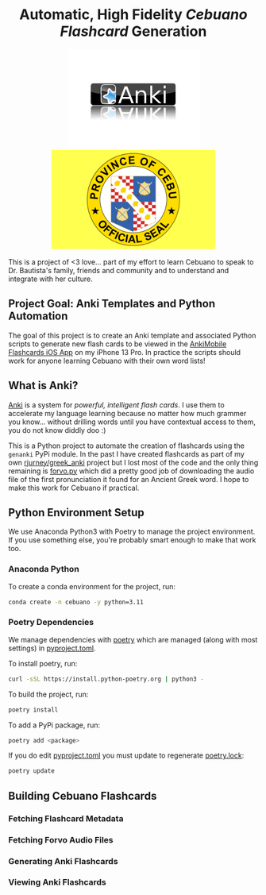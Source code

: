 <p align="center">
    <h1 align="center">Automatic, High Fidelity <b><i>Cebuano Flashcard</i></b> Generation</h1>
</p>

<p align="center">
    <img src="images/anki-logo.png" alt="Anki Flashcard Software Logo - reflected up by sitting on a shiny surface" height="200"/>
    <img src="images/flag-of-cebu-province.png" alt="Flag of Cebu Province, Phillipines" height="200"/>
</p>

This is a project of <3 love... part of my effort to learn Cebuano to speak to Dr. Bautista's family, friends and community and to understand and integrate with her culture.

## Project Goal: Anki Templates and Python Automation

The goal of this project is to create an Anki template and associated Python scripts to generate new flash cards to be viewed in the [AnkiMobile Flashcards iOS App](https://apps.apple.com/us/app/ankimobile-flashcards/id373493387) on my iPhone 13 Pro. In practice the scripts should work for anyone learning Cebuano with their own word lists!

## What is Anki?

[Anki](https://apps.ankiweb.net/) is a system for _powerful, intelligent flash cards_. I use them to accelerate my language learning because no matter how much grammer you know... without drilling words until you have contextual access to them, you do not know diddly doo :)

This is a Python project to automate the creation of flashcards using the `genanki` PyPi module. In the past I have created flashcards as part of my own [rjurney/greek_anki](https://github.com/rjurney/greek_anki) project but I lost most of the code and the only thing remaining is [forvo.py](https://github.com/rjurney/greek_anki/blob/master/forvo.py) which did a pretty good job of downloading the audio file of the first pronunciation it found for an Ancient Greek word. I hope to make this work for Cebuano if practical.

## Python Environment Setup

We use Anaconda Python3 with Poetry to manage the project environment. If you use something else, you're probably smart enough to make that work too.

### Anaconda Python

To create a conda environment for the project, run:

```bash
conda create -n cebuano -y python=3.11
```

### Poetry Dependencies

We manage dependencies with [poetry](https://python-poetry.org/) which are managed (along with most settings) in [pyproject.toml](pyproject.toml).

To install poetry, run:

```bash
curl -sSL https://install.python-poetry.org | python3 -
```

To build the project, run:

```bash
poetry install
```

To add a PyPi package, run:

```bash
poetry add <package>
```

If you do edit [pyproject.toml](pyproject.toml) you must update to regenerate [poetry.lock](poetry.lock):

```bash
poetry update
```

## Building Cebuano Flashcards

### Fetching Flashcard Metadata


### Fetching Forvo Audio Files


### Generating Anki Flashcards


### Viewing Anki Flashcards

